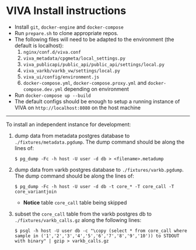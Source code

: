 # VIVA Install instructions
* Install `git`, `docker-engine` and `docker-compose`
* Run `prepare.sh` to clone appropriate repos.
* The following files will need to be adapted to the environment (the default is localhost):
    1. `nginx/conf.d/viva.conf`
    2. `viva_metadata/cpgmeta/local_settings.py`
    3. `viva_publicapi/public_api/public_api/settings/local.py`
    4. `viva_varkb/varkb_vw/settings/local.py`
    5. `viva_ui/config/environment.js`
    6. `docker-compose.yml`, `docker-compose.proxy.yml` and `docker-compose.dev.yml` depending on environment
* Run `docker-compose up --build`
* The default configs should be enough to setup a running instance of VIVA on `http://localhost:8080` on the host machine

---------------------

To install an independent instance for development:

1. dump data from metadata postgres database to `./fixtures/metadata.pgdump`. The dump command should be along the lines of:
    ```
    $ pg_dump -Fc -h host -U user -d db > <filename>.metadump
    ```

2. dump data from varkb postgres database to `./fixtures/varkb.pgdump`. The dump command should be along the lines of:
    ```
    $ pg_dump -Fc -h host -U user -d db -t core_* -T core_call -T core_variantjoin
    ```

    * **Notice** table `core_call` table being skipped

3. subset the `core_call` table from the varkb postgres db to `./fixtures/varkb_calls.gz` along the following lines:
    ```
    $ psql -h host -U user db -c "\copy (select * from core_call where sample in ('1','2','3','4','5','6','7','8','9','10')) to STDOUT with binary" | gzip > varkb_calls.gz
    ```